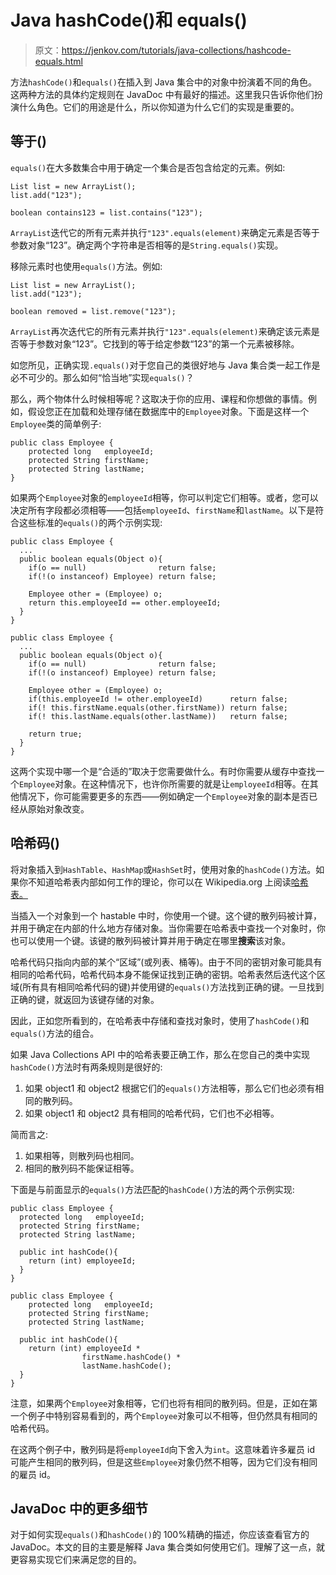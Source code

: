 # Java hashCode()和 equals()

> 原文：<https://jenkov.com/tutorials/java-collections/hashcode-equals.html>

方法`hashCode()`和`equals()`在插入到 Java 集合中的对象中扮演着不同的角色。这两种方法的具体约定规则在 JavaDoc 中有最好的描述。这里我只告诉你他们扮演什么角色。它们的用途是什么，所以你知道为什么它们的实现是重要的。

## 等于()

`equals()`在大多数集合中用于确定一个集合是否包含给定的元素。例如:

```
List list = new ArrayList();
list.add("123");

boolean contains123 = list.contains("123");

```

`ArrayList`迭代它的所有元素并执行`"123".equals(element)`来确定元素是否等于参数对象“123”。确定两个字符串是否相等的是`String.equals()`实现。

移除元素时也使用`equals()`方法。例如:

```
List list = new ArrayList();
list.add("123");

boolean removed = list.remove("123");

```

`ArrayList`再次迭代它的所有元素并执行`"123".equals(element)`来确定该元素是否等于参数对象“123”。它找到的等于给定参数“123”的第一个元素被移除。

如您所见，正确实现`.equals()`对于您自己的类很好地与 Java 集合类一起工作是必不可少的。那么如何“恰当地”实现`equals()`？

那么，两个物体什么时候相等呢？这取决于你的应用、课程和你想做的事情。例如，假设您正在加载和处理存储在数据库中的`Employee`对象。下面是这样一个`Employee`类的简单例子:

```
public class Employee {
    protected long   employeeId;
    protected String firstName;
    protected String lastName;
}

```

如果两个`Employee`对象的`employeeId`相等，你可以判定它们相等。或者，您可以决定所有字段都必须相等——包括`employeeId`、`firstName`和`lastName`。以下是符合这些标准的`equals()`的两个示例实现:

```
public class Employee {
  ...
  public boolean equals(Object o){
    if(o == null)                return false;
    if(!(o instanceof) Employee) return false;

    Employee other = (Employee) o;
    return this.employeeId == other.employeeId;
  }
}

```

```
public class Employee {
  ...
  public boolean equals(Object o){
    if(o == null)                return false;
    if(!(o instanceof) Employee) return false;

    Employee other = (Employee) o;
    if(this.employeeId != other.employeeId)      return false;
    if(! this.firstName.equals(other.firstName)) return false;
    if(! this.lastName.equals(other.lastName))   return false;

    return true;
  }
}

```

这两个实现中哪一个是“合适的”取决于您需要做什么。有时你需要从缓存中查找一个`Employee`对象。在这种情况下，也许你所需要的就是让`employeeId`相等。在其他情况下，你可能需要更多的东西——例如确定一个`Employee`对象的副本是否已经从原始对象改变。

## 哈希码()

将对象插入到`HashTable`、`HashMap`或`HashSet`时，使用对象的`hashCode()`方法。如果你不知道哈希表内部如何工作的理论，你可以在 Wikipedia.org 上阅读[哈希表。](http://en.wikipedia.org/wiki/Hashtable)

当插入一个对象到一个 hastable 中时，你使用一个键。这个键的散列码被计算，并用于确定在内部的什么地方存储对象。当你需要在哈希表中查找一个对象时，你也可以使用一个键。该键的散列码被计算并用于确定在哪里**搜索**该对象。

哈希代码只指向内部的某个“区域”(或列表、桶等)。由于不同的密钥对象可能具有相同的哈希代码，哈希代码本身不能保证找到正确的密钥。哈希表然后迭代这个区域(所有具有相同哈希代码的键)并使用键的`equals()`方法找到正确的键。一旦找到正确的键，就返回为该键存储的对象。

因此，正如您所看到的，在哈希表中存储和查找对象时，使用了`hashCode()`和`equals()`方法的组合。

如果 Java Collections API 中的哈希表要正确工作，那么在您自己的类中实现`hashCode()`方法时有两条规则是很好的:

1.  如果 object1 和 object2 根据它们的`equals()`方法相等，那么它们也必须有相同的散列码。
2.  如果 object1 和 object2 具有相同的哈希代码，它们也不必相等。

简而言之:

1.  如果相等，则散列码也相同。
2.  相同的散列码不能保证相等。

下面是与前面显示的`equals()`方法匹配的`hashCode()`方法的两个示例实现:

```
public class Employee {
  protected long   employeeId;
  protected String firstName;
  protected String lastName;

  public int hashCode(){
    return (int) employeeId;
  }
}

```

```
public class Employee {
    protected long   employeeId;
    protected String firstName;
    protected String lastName;

  public int hashCode(){
    return (int) employeeId *
                firstName.hashCode() *
                lastName.hashCode();
  }
}

```

注意，如果两个`Employee`对象相等，它们也将有相同的散列码。但是，正如在第一个例子中特别容易看到的，两个`Employee`对象可以不相等，但仍然具有相同的哈希代码。

在这两个例子中，散列码是将`employeeId`向下舍入为`int`。这意味着许多雇员 id 可能产生相同的散列码，但是这些`Employee`对象仍然不相等，因为它们没有相同的雇员 id。

## JavaDoc 中的更多细节

对于如何实现`equals()`和`hashCode()`的 100%精确的描述，你应该查看官方的 JavaDoc。本文的目的主要是解释 Java 集合类如何使用它们。理解了这一点，就更容易实现它们来满足您的目的。